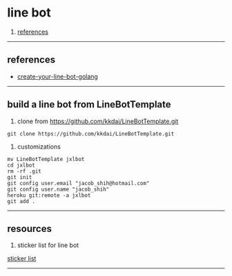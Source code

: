 
# line bot

1. [references](#references)

---

<a name="references" />

## references
* [create-your-line-bot-golang](http://www.evanlin.com/create-your-line-bot-golang/)

---

## build a line bot from LineBotTemplate

1. clone from https://github.com/kkdai/LineBotTemplate.git

```
git clone https://github.com/kkdai/LineBotTemplate.git
```

1. customizations

```
mv LineBotTemplate jxlbot
cd jxlbot
rm -rf .git
git init
git config user.email "jacob_shih@hotmail.com"
git config user.name "jacob_shih"
heroku git:remote -a jxlbot
git add .

```

---

## resources

1. sticker list for line bot

[sticker list](https://devdocs.line.me/files/sticker_list.pdf)

---


